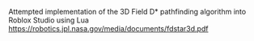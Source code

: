 Attempted implementation of the 3D Field D* pathfinding algorithm into Roblox Studio using Lua
https://robotics.jpl.nasa.gov/media/documents/fdstar3d.pdf
